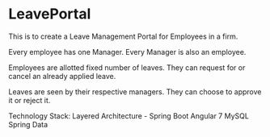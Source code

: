 # LeavePortal

This is to create a Leave Management Portal for Employees in a firm.

Every employee has one Manager. Every Manager is also an employee.

Employees are allotted fixed number of leaves. They can request for or cancel an already applied leave.

Leaves are seen by their respective managers. They can choose to approve it or reject it.


Technology Stack: 
Layered Architecture - Spring Boot
Angular 7
MySQL
Spring Data
